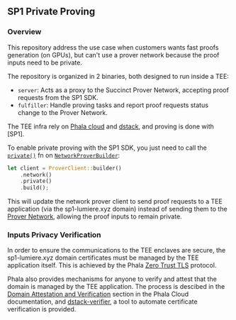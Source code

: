 ## SP1 Private Proving

### Overview

This repository address the use case when customers wants fast proofs generation (on GPUs), but can't use a prover network because the proof inputs need to be private.

The repository is organized in 2 binaries, both designed to run inside a TEE:

* `server`: Acts as a proxy to the Succinct Prover Network, accepting proof requests from the SP1 SDK.
* `fulfiller`: Handle proving tasks and report proof requests status change to the Prover Network.

The TEE infra rely on [Phala cloud] and [dstack], and proving is done with [SP1].

To enable private proving with the SP1 SDK, you just need to call the [`private()`] fn on [`NetworkProverBuilder`]:

```rust
let client = ProverClient::builder()
    .network()
    .private()
    .build();
```

This will update the network prover client to send proof requests to a TEE application (via the sp1-lumiere.xyz domain) instead of sending them to the [Prover Network], allowing the proof inputs to remain private.

### Inputs Privacy Verification

In order to ensure the communications to the TEE enclaves are secure, the sp1-lumiere.xyz domain certificates must be managed by the TEE application itself. This is achieved by the Phala [Zero Trust TLS] protocol.

Phala also provides mechanisms for anyone to verify and attest that the domain is managed by the TEE application. The process is descibed in the [Domain Attestation and Verification] section in the Phala Cloud documentation, and [dstack-verifier], a tool to automate certificate verification is provided.

[`private()`]: https://docs.rs/sp1-sdk/latest/sp1_sdk/network/builder/struct.NetworkProverBuilder.html#method.private
[`NetworkProverBuilder`]: https://docs.rs/sp1-sdk/latest/sp1_sdk/network/builder/struct.NetworkProverBuilder.html
[Prover Network]: https://docs.succinct.xyz/docs/sp1/prover-network/quickstart
[Phala cloud]: https://docs.phala.com/phala-cloud/what-is/what-is-phala-cloud
[dstack]: https://github.com/Dstack-TEE/dstack
[Zero Trust TLS]: https://docs.phala.com/dstack/design-documents/whitepaper#zero-trust-tls-protocol
[Domain Attestation and Verification]: https://docs.phala.com/phala-cloud/networking/setting-up-custom-domain#domain-attestation-and-verification
[dstack-verifier]: https://github.com/Phala-Network/dstack-verifier
